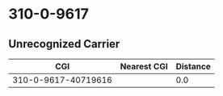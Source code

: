 # 310-0-9617
## Unrecognized Carrier


| CGI | Nearest CGI | Distance |
|-----|-------------|----------|
| 310-0-9617-40719616 |  | 0.0 |
